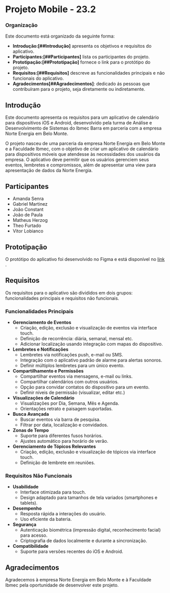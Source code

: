 # **Projeto Mobile - 23.2**

### **Organização**

Este documento está organizado da seguinte forma:

- **Introdução:[##Introdução]** apresenta os objetivos e requisitos do aplicativo.
- **Participantes:[##Participantes]** lista os participantes do projeto.
- **Prototipação:[##Prototipação]** fornece o link para o protótipo do projeto.
- **Requisitos:[##Requisitos]** descreve as funcionalidades principais e não funcionais do aplicativo.
- **Agradecimentos[##**Agradecimentos**]**: dedicado ás pessoas que contribuíram para o projeto, seja diretamente ou indiretamente.

## Introdução

Este documento apresenta os requisitos para um aplicativo de calendário para dispositivos iOS e Android, desenvolvido pela turma de Análise e Desenvolvimento de Sistemas do Ibmec Barra em parceria com a empresa Norte Energia em Belo Monte.

O projeto nasceu de uma parceria da empresa Norte Energia em Belo Monte e a Faculdade Ibmec, com o objetivo de criar um aplicativo de calendário para dispositivos móveis que atendesse às necessidades dos usuários da empresa. O aplicativo deve permitir que os usuários gerenciem seus eventos, lembretes e compromissos, além de apresentar uma view para apresentação de dados da Norte Energia.

## Participantes

- Amanda Senra
- Gabriel Martinez
- João Constant
- João de Paula
- Matheus Herzog
- Theo Furtado
- Vitor Lobianco

## Prototipação

O protótipo do aplicativo foi desenvolvido no Figma e está disponível no [link](https://www.figma.com/file/pE5kwOBHfYBDix9rfGEaFF/Prototipo-versao-1?type=design&node-id=0-1&mode=design&t=gXujiauYCYmy3Oyq-0) .

## Requisitos

Os requisitos para o aplicativo são divididos em dois grupos: funcionalidades principais e requisitos não funcionais.

### **Funcionalidades Principais**

- **Gerenciamento de Eventos**
    - Criação, edição, exclusão e visualização de eventos via interface touch.
    - Definição de recorrência: diária, semanal, mensal etc.
    - Adicionar localização usando integração com mapas do dispositivo.
- **Lembretes e Notificações**
    - Lembretes via notificações push, e-mail ou SMS.
    - Integração com o aplicativo padrão de alarme para alertas sonoros.
    - Definir múltiplos lembretes para um único evento.
- **Compartilhamento e Permissões**
    - Compartilhar eventos via mensagens, e-mail ou links.
    - Compartilhar calendários com outros usuários.
    - Opção para convidar contatos do dispositivo para um evento.
    - Definir níveis de permissão (visualizar, editar etc.)
- **Visualizações de Calendário**
    - Visualizações por Dia, Semana, Mês e Agenda.
    - Orientações retrato e paisagem suportadas.
- **Busca Avançada**
    - Buscar eventos via barra de pesquisa.
    - Filtrar por data, localização e convidados.
- **Zonas de Tempo**
    - Suporte para diferentes fusos horários.
    - Ajustes automático para horário de verão.
- **Gerenciamento de Tópicos Relevantes**
    - Criação, edição, exclusão e visualização de tópicos via interface touch.
    - Definição de lembrete em reuniões.

### **Requisitos Não Funcionais**

- **Usabilidade**
    - Interface otimizada para touch.
    - Design adaptado para tamanhos de tela variados (smartphones e tablets).
- **Desempenho**
    - Resposta rápida a interações do usuário.
    - Uso eficiente da bateria.
- **Segurança**
    - Autenticação biométrica (impressão digital, reconhecimento facial) para acesso.
    - Criptografia de dados localmente e durante a sincronização.
- **Compatibilidade**
    - Suporte para versões recentes do iOS e Android.

## **Agradecimentos**

Agradecemos à empresa Norte Energia em Belo Monte e à Faculdade Ibmec pela oportunidade de desenvolver este projeto.
